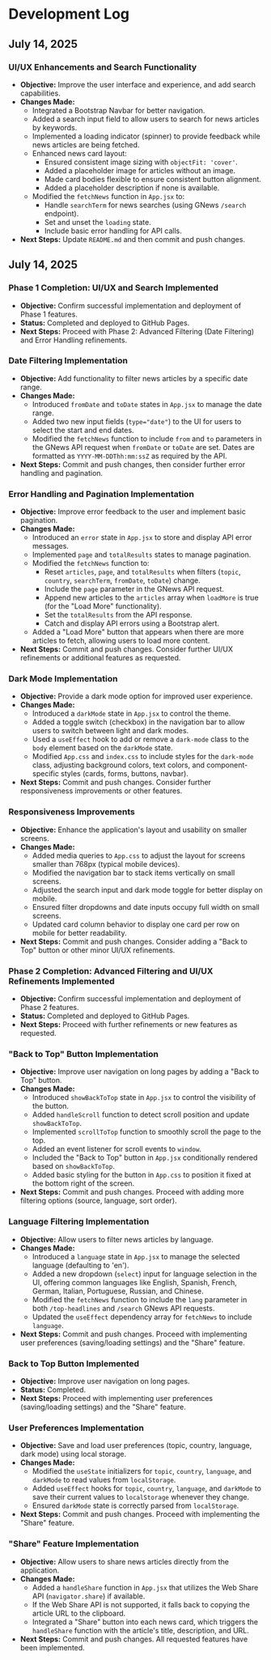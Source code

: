 # Development Log

## July 14, 2025

### UI/UX Enhancements and Search Functionality

-   **Objective:** Improve the user interface and experience, and add search capabilities.
-   **Changes Made:**
    -   Integrated a Bootstrap Navbar for better navigation.
    -   Added a search input field to allow users to search for news articles by keywords.
    -   Implemented a loading indicator (spinner) to provide feedback while news articles are being fetched.
    -   Enhanced news card layout:
        -   Ensured consistent image sizing with `objectFit: 'cover'`.
        -   Added a placeholder image for articles without an image.
        -   Made card bodies flexible to ensure consistent button alignment.
        -   Added a placeholder description if none is available.
    -   Modified the `fetchNews` function in `App.jsx` to:
        -   Handle `searchTerm` for news searches (using GNews `/search` endpoint).
        -   Set and unset the `loading` state.
        -   Include basic error handling for API calls.
-   **Next Steps:** Update `README.md` and then commit and push changes.

## July 14, 2025

### Phase 1 Completion: UI/UX and Search Implemented

-   **Objective:** Confirm successful implementation and deployment of Phase 1 features.
-   **Status:** Completed and deployed to GitHub Pages.
-   **Next Steps:** Proceed with Phase 2: Advanced Filtering (Date Filtering) and Error Handling refinements.

### Date Filtering Implementation

-   **Objective:** Add functionality to filter news articles by a specific date range.
-   **Changes Made:**
    -   Introduced `fromDate` and `toDate` states in `App.jsx` to manage the date range.
    -   Added two new input fields (`type="date"`) to the UI for users to select the start and end dates.
    -   Modified the `fetchNews` function to include `from` and `to` parameters in the GNews API request when `fromDate` or `toDate` are set. Dates are formatted as `YYYY-MM-DDThh:mm:ssZ` as required by the API.
-   **Next Steps:** Commit and push changes, then consider further error handling and pagination.

### Error Handling and Pagination Implementation

-   **Objective:** Improve error feedback to the user and implement basic pagination.
-   **Changes Made:**
    -   Introduced an `error` state in `App.jsx` to store and display API error messages.
    -   Implemented `page` and `totalResults` states to manage pagination.
    -   Modified the `fetchNews` function to:
        -   Reset `articles`, `page`, and `totalResults` when filters (`topic`, `country`, `searchTerm`, `fromDate`, `toDate`) change.
        -   Include the `page` parameter in the GNews API request.
        -   Append new articles to the `articles` array when `loadMore` is true (for the "Load More" functionality).
        -   Set the `totalResults` from the API response.
        -   Catch and display API errors using a Bootstrap alert.
    -   Added a "Load More" button that appears when there are more articles to fetch, allowing users to load more content.
-   **Next Steps:** Commit and push changes. Consider further UI/UX refinements or additional features as requested.

### Dark Mode Implementation

-   **Objective:** Provide a dark mode option for improved user experience.
-   **Changes Made:**
    -   Introduced a `darkMode` state in `App.jsx` to control the theme.
    -   Added a toggle switch (checkbox) in the navigation bar to allow users to switch between light and dark modes.
    -   Used a `useEffect` hook to add or remove a `dark-mode` class to the `body` element based on the `darkMode` state.
    -   Modified `App.css` and `index.css` to include styles for the `dark-mode` class, adjusting background colors, text colors, and component-specific styles (cards, forms, buttons, navbar).
-   **Next Steps:** Commit and push changes. Consider further responsiveness improvements or other features.

### Responsiveness Improvements

-   **Objective:** Enhance the application's layout and usability on smaller screens.
-   **Changes Made:**
    -   Added media queries to `App.css` to adjust the layout for screens smaller than 768px (typical mobile devices).
    -   Modified the navigation bar to stack items vertically on small screens.
    -   Adjusted the search input and dark mode toggle for better display on mobile.
    -   Ensured filter dropdowns and date inputs occupy full width on small screens.
    -   Updated card column behavior to display one card per row on mobile for better readability.
-   **Next Steps:** Commit and push changes. Consider adding a "Back to Top" button or other minor UI/UX refinements.

### Phase 2 Completion: Advanced Filtering and UI/UX Refinements Implemented

-   **Objective:** Confirm successful implementation and deployment of Phase 2 features.
-   **Status:** Completed and deployed to GitHub Pages.
-   **Next Steps:** Proceed with further refinements or new features as requested.

### "Back to Top" Button Implementation

-   **Objective:** Improve user navigation on long pages by adding a "Back to Top" button.
-   **Changes Made:**
    -   Introduced `showBackToTop` state in `App.jsx` to control the visibility of the button.
    -   Added `handleScroll` function to detect scroll position and update `showBackToTop`.
    -   Implemented `scrollToTop` function to smoothly scroll the page to the top.
    -   Added an event listener for scroll events to `window`.
    -   Included the "Back to Top" button in `App.jsx` conditionally rendered based on `showBackToTop`.
    -   Added basic styling for the button in `App.css` to position it fixed at the bottom right of the screen.
-   **Next Steps:** Commit and push changes. Proceed with adding more filtering options (source, language, sort order).

### Language Filtering Implementation

-   **Objective:** Allow users to filter news articles by language.
-   **Changes Made:**
    -   Introduced a `language` state in `App.jsx` to manage the selected language (defaulting to 'en').
    -   Added a new dropdown (`select`) input for language selection in the UI, offering common languages like English, Spanish, French, German, Italian, Portuguese, Russian, and Chinese.
    -   Modified the `fetchNews` function to include the `lang` parameter in both `/top-headlines` and `/search` GNews API requests.
    -   Updated the `useEffect` dependency array for `fetchNews` to include `language`.
-   **Next Steps:** Commit and push changes. Proceed with implementing user preferences (saving/loading settings) and the "Share" feature.

### Back to Top Button Implemented

-   **Objective:** Improve user navigation on long pages.
-   **Status:** Completed.
-   **Next Steps:** Proceed with implementing user preferences (saving/loading settings) and the "Share" feature.

### User Preferences Implementation

-   **Objective:** Save and load user preferences (topic, country, language, dark mode) using local storage.
-   **Changes Made:**
    -   Modified the `useState` initializers for `topic`, `country`, `language`, and `darkMode` to read values from `localStorage`.
    -   Added `useEffect` hooks for `topic`, `country`, `language`, and `darkMode` to save their current values to `localStorage` whenever they change.
    -   Ensured `darkMode` state is correctly parsed from `localStorage`.
-   **Next Steps:** Commit and push changes. Proceed with implementing the "Share" feature.

### "Share" Feature Implementation

-   **Objective:** Allow users to share news articles directly from the application.
-   **Changes Made:**
    -   Added a `handleShare` function in `App.jsx` that utilizes the Web Share API (`navigator.share`) if available.
    -   If the Web Share API is not supported, it falls back to copying the article URL to the clipboard.
    -   Integrated a "Share" button into each news card, which triggers the `handleShare` function with the article's title, description, and URL.
-   **Next Steps:** Commit and push changes. All requested features have been implemented.
